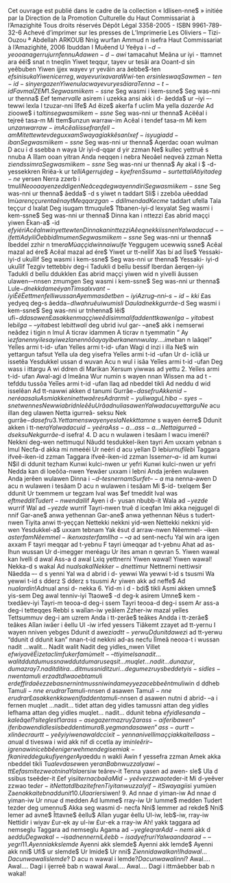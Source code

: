 Cet ouvrage est publié dans le cadre de la collection
« Idlisen-nne$ »
initiée par la Direction de la Promotion Culturelle
du Haut Commissariat à l’Amazighité
Tous droits réservés
Dépôt Légal 3358-2005 - ISBN 9961-789-32-6
Achevé d’imprimer sur les presses de
L’Imprimerie Les Oliviers – Tizi-Ouzou ª Abdellah ARKOUB Nnig wurfan
Ammud n isefra
Haut Commissariat à l’Amazighité, 2006 Ibuddan
I Muêend U Yeêya i $-d-yeooan agerruj ur nfennu
Ad awen- d-awi$ tamacahut
Meâna ur iyi - ttamnet ara
ééi$ snat n tneqlin
Yiwet teqqur, tayev ur tesâi ara
Ooant-d sin yeêbuben
Yiwen ijjex wayev yr yevâin ara
âebbe$-ten $ef sin isuka
Yiwen icerreg, wayev ur ixav ara
Wwi$-ten $er sin leswaq
Sawmen-ten-id- sin yergazen
Yiwen ulac wayev ur yesâi ara
Tenna-t-id Favma IZEM 1.
Seg wasmi i kem- ssne$
Seg wasmi i kem-ssne$
Seg was-nni ur thenna$
£ef tem$er valle$
asirem i uzekka
ansi akk i d- âedda$
ur –iyi –- tewwi lexla
I tzuzar-nni îîfe$
Ad êize$ akerfa f uclim
Ma yella d$a zerâe$
Ad zioowe$ i t$altin
seg wasmi i kem-ssne$
Seg was-nni ur thenna$
Acëêal i tejreê tasa-m
Mi ttem$unzun warraw-im
Acêal i tendef tasa-m
Mi kem $unzan warraw-im
Acêal i issefran fell-am
Mi tettewtev deg uxxam
S wayagi akk êsan
Ixef-is yugi ad d-iban
Seg wasmi i kem-ssne$
Seg was-nni ur thenna$
Aqerdac ooan wulman
D acu i d ssebba n waya
Ur iyi-d-qqar d yir zzman
Ne$ kullec yettruê s nnuba
A îîlam ooan yitran
Anda neqqen i nebra
Neoâel neqveâ zzman
Netta zi$en d ssimra
Seg wasmi i kem-ssne$
Seg was-nni ur thenna$
Ay akal i $ -d- yessekkren
Rriêa-k ur t$elli
Agerruj deg-k yefren
Ssuma-s ur tettali
A tiyita deg-ne$ yersen
Nerra zzerb i tmu$li
Neooa ayen zeddigen
Neâceq deg wayen n diri
Seg wasmi i kem-ssne$
Seg was-nni ur thenna$
âedda$ -d s yiwet n taddart
Sli$ i zzebôa uêeddad
Imù$aren ççuren taênayt
Meqqar zgan-d di lmendad
Kecme$ taddart ufella
Tala teççur d lxalat
Deg isugam ttmuqule$ Ttbanen-iyi-d lexyalat
Seg wasmi i kem-ssne$
Seg was-nni ur thenna$
Dinna kan i nttezzi
£as abrid maççi yiwen
Ëkan-a$ -id $ef yiéri
Acêal n win yettewten
Dinna kan i nttezzi
Aêeq nekk i issnen
Yal wa d acu d-–ifetti
Ad yili Öebbi d lmumen
Seg wasmi i kem-ssne$
Seg was-nni ur thenna$
Ibeddel zzhir n tme$ra
Mùaççi d winna i wulfe$
Yeggugem ucewwiq ssne$
Acêal mazal ad ére$
Acêal mazal ad ére$
Yiwet ur tt-neîîif
Xas b$i$ ad îîse$
Yessaki- iyi-d ukuîîif
Seg wasmi i kem-ssne$
Seg was-nni ur thenna$
Yessaki- iyi-d ukuîîif
Tezgiv tettebbiv deg-i
Tadukli d beîîu bessif Iberdan âerqen-iyi
Tadukli d beîîu ddukklen
£as abrid maççi yiwen
wid n yivelli âussen ulawen-–nnsen zmumgen
Seg wasmi i kem-ssne$
Seg was-nni ur thenna$
Lule$-d nekk d ameéyan Timsal xvant-iyi
ÊëËettmen felli wussan
A yemma sâetben-iyi
Azrug –nni –s-id- kki$
£as yedyeq deg-s âedda$-d
I wahruêu i wumi sli$
D$a ula d nekk gurrâe$-d
Seg wasmi i kem-ssne$
Seg was-nni ur tnhenna$
lêi$ ufi$-d d asawen
£as akken maççi weêdi
simmal ifadden ttkawen
Iga-yi tab$est leb$i
Iga-–yi tab$est leb$i
ttwali$ deg ubrid ivul
gar- –ane$ akk i nemserwi
neâdez i tigin n lmul
A ticrav idammen
A ticrav n tyemmatin
“ Ay i$ezfanen n yiles
ay iwezlanen n ôôay
ay iberkanen n wul
ay ….ime$ban n laâqel”
Yeîîes armi t-id- ufan
Yeîîes armi t-id- ufan
Wagi d inzi i illa
Ne$ win yettargun tafsut
Yella ula deg yisefra
Yeîîes armi t-id -ufan
Ur d- icliâ ur issetêa
Yesdukkel ussan d wuvan
Acu n wul i isâa
Yeîîes armi t-id -ufan
Deg wass i ittargu
A wi ddren di Marikan
Xersum yiwwas ad yettu 2.
Yeîîes armi t-id- ufan
Awal-agi d lmeâna
Wur numin s wayen nnan
Wissen ma ad t -tefddu tussôa
Yeîîes armi t-id -ufan
Ilaq ad nbeddel tikli
Ad neddu d wid isselêan
Ad tt-nawwi akken d tanumi Gurrâe$-d asefru
Akken i d -neréa asalu
Asmi akken i nettwaêres
Adrar mi t-yuli wagu
Lhiba-s yes-s netwennes
Newwi abrid nleêêu
Urâad nuli asawen
Yal wa d acu yettargu
Ne$ acu illan deg ulawen
Netta igurreâ- seksu
Nek gurrâe$-d asefru 3.
Yettamen s wayen yesla
Nekk ttamne$ s wayen éerre$
Ddunit akken i tt-ne$ra
Yal wa d acu i d-yeéra Ass-a… ass-a…
Netta igurreâ-d seksu
Nek gurrâe$-d isefra! 4.
D acu n wulawen i tesâam
I wacu imeréi?
Nekkni deg-wen nettmuqul
Nâudd tesdukkel-iken tayri
Am uxxam yebnan s lmul
Necfa-d akka mi nmeééi
Ur neéri d acu yellan
D leb$i ur nufi leb$i
Taggara ifveê-iken-id zzman
Taggara ifveê-iken-id zzman
Issem$er –a$- id am kunwi
N$il di ddunit tezham
Kunwi kulci-nwen ur yefri
Kunwi kulci-nwen ur yefri
Nedda kan di loeôôa-nwen
Yewâer uxxam i lebni
Anda jerêen wulawen
Anda jerêen wulawen
Dinna i $- d –tesnernam
Surfet –-a$ ma nenna-awen
D acu n wulawen i tesâam
D acu n wulawen i tesâam
Mi $-id- txelqem $er ddunit
Ur txemmem ur tegzam
Ival was $ef tmeddit
Ival was $ef tmeddit
Tudert-nwen d a$ilif
Ayen i d- yusan nbubb-it
Wala ad $- yezde$ wurrif
Wal ad $- yezde$ wurrif
Tayri-nwen truê d iceqfan
Imi akka nejgugel di nnif
Gar-ane$ anwa yethennan
Gar-ane$ anwa yethennan
Nêus s tudert-nwen
Tiyita anwi tt-yeççan
Nettekki nekkni yid-wen
Nettekki nekkni yid-wen
Yesdukkel-a$ uxxam tebnam
Yak êsut d arraw-nwen
Nêemmel- –iken $as terfam
Nêemmel-iken xas terfam
Ilha -–a$ ad sent-necfu
Yal win ara igen axxam
F tayri meqqar ad t-yebnu
F tayri ùmeqqar ad t-yebnu
Ahat ad as- lhun wussan
Ur d-imegger meréagu
Ur ites aman n qevran 5.
Yiwen wawal kan
Ivelli d awal
Ass-a d awal Lxiq yettnerni Yiwen wawal! Yiwen wawal!
Nekka-d s wakal
Ad nu$al s akal Nekker-d nettim$ur Nettnerni nettiwsir
Nâedda –- d s yenni
Yal wa d abrid i d- yewwi
Wa yewwi t-id s tsusmi
Wa yewwi t-id s dderz
S dderz s tsusmi
Ar yiwen akk ad neffe$
Ad nu$al ar din!
Ad nu$al ansi d- nekka 6.
Yid-m i d - bdi$ tikli
Asmi akken umne$ yis-sem
Deg awal tenniv-iyi
Ttaowe$ -d deg-k asirem
Umne$ kem -txedâev-iyi
Tayri-m teooa-d deg-i ssem
Tayri teooa-d deg-i ssem
Ar ass-a deg-i tetteqqes
Rebbi s waîîan-iw yeâlem
Zzher-iw mazal yeîîes
Tettsummuv deg-i am uzrem
Anda i tt-zerâe$ teâkes
Andda i tt-zerâe$ teâkes
Aîîan iwâer i êellu
Ul -iw irfed yessers
Tiâkemt zzayet ad tt-yernu
I wayen nniven yebges
Ddunit d awez$i ad tt-yerwu
Ddunit d awez$i ad tt-yerwu
“ddunit d ddunit kan”
nnan-t-id nekkni ad-as necfu
Ïîmeâ neooa-t i wussan nadit …walit… Nadit walit
Nadit deg yidles_nwen
Villet $ef wiyav
ëËizet aclim f ukerfa
mùmelt- –tt i yimelsa nadit …walit
ddut d umussnaw
ddut d umaru seqsit…muqlet…nadit…
d unazur, d umazray 7.
nadit di tira…di tmussni
di tzuri…deg umezruy
sbeddet yis-s idles-nwen
tamu$li $er zadt d lwaoeb
tamu$li $er deffir d aêezzeb
asnerni n tmussniwin d ameyyez
acebbeê n tmu$liwin d ddheb
Tamu$li-nne$ $er udrar
Tamu$li-nnsen d asawen
Tamu$li-nne$ $er udrar
£as akken kkawen ifadden
tamu$li-nnsen d asawen
nutni d abrid- –a i fernen muqlet …nadit…
tidet attan deg yidles
tamussni attan deg yidles
lefhama attan deg yidles muqlet… nadit…
ddunit tebna $ef yidles
anda-k a leâqel?
si teglest1 ar ass-a
seg azermazruy2 ar ass-a ifer ibawen “ifer ibawen
d idles i isbedden timura 8.
yegman d asawen”
ass-a ur tt-xlin âecra
ur tt-yeêyi yiwen
awal d ccix i t-yennan
ivelli maççi akka i tella
ass-a nu$al d tiveswa
i wid akk nif di ccetla
ay im$i n leêrir–igren
a win i cebbêen iger
wehmen deg isem i ak -fkan
ired deg ukufi yenger
Ay a$eddu n wakli
Awin f yessefra zzman
Amek akka nbeddel tikli
Tu$alev d ase$wen yer$an
Bab n wuzzal yawi-tt
£ef asmi tezweo tnina
Yal a$ersiw teârev-it
Tenna yasen ad awen- sle$
Ula d ssibus tseêder-it
£ef yis$i i terna cbaêa
Mi d- yeêver zzwao te$der-it
Mi d-yeêver zzwao te$der-it
Nettat d lbaz i tefren
Tiyita n wuzzal yif-it
S wayagi is$i yumùen
Za$en akka i tebna ddunit 10.
Ula ar i$ersiwen! 9.
Ad nna$e$ d yiman-iw
Ad nna$e$ d yiman-iw
Ur nnu$e$ d medden
Ad lumme$ rray-iw
Ur lumme$ medden
Tudert tezder deg umennu$
Akka seg wasmi d- necfa
Nni$ lemmer ad rekde$
Nni$ lemer ad avne$ Îttavne$ êellu$
Aîîan yugar êellu
Ul-iw, leb$-iw, rray-iw
Nettidir i wiyav
£ur-ek ay ul-iw
£ur-ek a rray-iw
Ah! yakk taggara ad nemseglu
Taggara ad nemseglu
Agama ad $-yeg leqrar
Ad d- nem$i akk d a$eddu
Deg wakal- –is ad nennerni
Lêebb-is ad yefruri
Yal wa anda ara d- –yegri 11.
Ayenni akk slemde$
Ayenni akk slemde$
Ayenni akk lemde$
Ayenni akk nni$
Ufi$ ur slemde$ Ur lmide$ Ur nni$
Zi$enni d awal kan!
Ih d awal…
D acu n wawal i slemde$?
D acu n wawal i lemde$?
D acu n wawal i nni$? Awal….
Awal…. Dagi i ijerreê bab n wawal Awal….
Awal…. Dagi i ittmâebber bab n wakal!